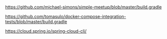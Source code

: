 https://github.com/michael-simons/simple-meetup/blob/master/build.gradle

https://github.com/tomasulo/docker-compose-integration-tests/blob/master/build.gradle

https://cloud.spring.io/spring-cloud-cli/